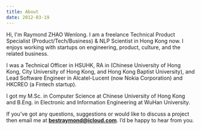 ```yaml
---
title: About
date: 2012-03-19
---
```


Hi, I'm Raymond ZHAO Wenlong. I am a freelance Technical Product Specialist (Product/Tech/Business) & NLP Scientist in Hong Kong now. I enjoys working with startups on engineering, product, culture, and the related business.

I was a Technical Officer in HSUHK, RA in (Chinese University of Hong Kong, City University of Hong Kong, and Hong Kong Baptist University), and Lead Software Engineer in Alcatel-Lucent (now Nokia Corporation) and HKCREO (a Fintech startup).

I got my M.Sc. in Computer Science at Chinese University of Hong Kong and B.Eng. in Electronic and Information Engineering at WuHan University.

If you’ve got any questions, suggestions or would like to discuss a project then email me at **bestraymond@icloud.com**. I’d be happy to hear from you.
